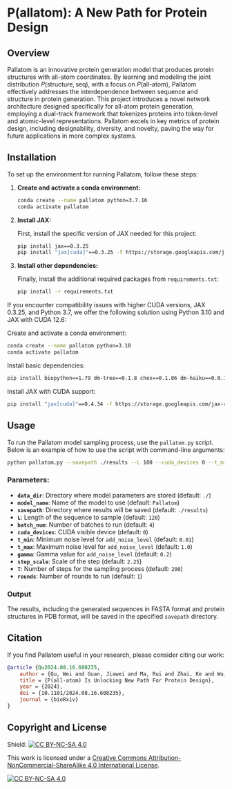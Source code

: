 # P(allatom): A New Path for Protein Design

## Overview

Pallatom is an innovative protein generation model that produces protein structures with all-atom coordinates. By learning and modeling the joint distribution $P(\text{structure}, \text{seq})$, with a focus on $P(\text{all-atom})$, Pallatom effectively addresses the interdependence between sequence and structure in protein generation. This project introduces a novel network architecture designed specifically for all-atom protein generation, employing a dual-track framework that tokenizes proteins into token-level and atomic-level representations. Pallatom excels in key metrics of protein design, including designability, diversity, and novelty, paving the way for future applications in more complex systems.

## Installation

To set up the environment for running Pallatom, follow these steps:

1. **Create and activate a conda environment:**

   ```bash
   conda create --name pallatom python=3.7.16
   conda activate pallatom
   ```

2. **Install JAX:**

   First, install the specific version of JAX needed for this project:

   ```bash
   pip install jax==0.3.25
   pip install "jax[cuda]"==0.3.25 -f https://storage.googleapis.com/jax-releases/jax_cuda_releases.html
   ```

3. **Install other dependencies:**

   Finally, install the additional required packages from `requirements.txt`:

   ```bash
   pip install -r requirements.txt
   ```
If you encounter compatibility issues with higher CUDA versions, JAX 0.3.25, and Python 3.7, we offer the following solution using Python 3.10 and JAX with CUDA 12.6:

Create and activate a conda environment:

```bash
conda create --name pallatom python=3.10
conda activate pallatom
```
Install basic dependencies:

```bash
pip install biopython==1.79 dm-tree==0.1.8 chex==0.1.86 dm-haiku==0.0.12 dm-tree==0.1.8 immutabledict==2.0.0 ml-collections==0.1.0 numpy==1.24.3 pandas==2.0.3 scipy==1.11.1 tensorflow-cpu==2.16.1 rdkit einops tqdm
```

Install JAX with CUDA support:

```bash
pip install "jax[cuda]"==0.4.34 -f https://storage.googleapis.com/jax-releases/jax_cuda_releases.html
```   

## Usage

To run the Pallatom model sampling process, use the `pallatom.py` script. Below is an example of how to use the script with command-line arguments:

```bash
python pallatom.py --savepath ./results --L 100 --cuda_devices 0 --t_min 0.01 --t_max 1.0 --gamma 0.2 --step_scale 2.25 --T 200 --rounds 10
```

### Parameters:

- **`data_dir`**: Directory where model parameters are stored (default: `./`)
- **`model_name`**: Name of the model to use (default: `Pallatom`)
- **`savepath`**: Directory where results will be saved (default: `./results`)
- **`L`**: Length of the sequence to sample (default: `120`)
- **`batch_num`**: Number of batches to run (default: `4`)
- **`cuda_devices`**: CUDA visible device (default: `0`)
- **`t_min`**: Minimum noise level for `add_noise_level` (default: `0.01`)
- **`t_max`**: Maximum noise level for `add_noise_level` (default: `1.0`)
- **`gamma`**: Gamma value for `add_noise_level` (default: `0.2`)
- **`step_scale`**: Scale of the step (default: `2.25`)
- **`T`**: Number of steps for the sampling process (default: `200`)
- **`rounds`**: Number of rounds to run (default: `1`)

### Output

The results, including the generated sequences in FASTA format and protein structures in PDB format, will be saved in the specified `savepath` directory.


## Citation

If you find Pallatom useful in your research, please consider citing our work:

```bibtex
@article {Qu2024.08.16.608235,
	author = {Qu, Wei and Guan, Jiawei and Ma, Rui and Zhai, Ke and Wu, Weikun and Wang, Haobo},
	title = {P(all-atom) Is Unlocking New Path For Protein Design},
	year = {2024},
	doi = {10.1101/2024.08.16.608235},
	journal = {bioRxiv}
}
```

## Copyright and License
Shield: [![CC BY-NC-SA 4.0][cc-by-nc-sa-shield]][cc-by-nc-sa]

This work is licensed under a
[Creative Commons Attribution-NonCommercial-ShareAlike 4.0 International License][cc-by-nc-sa].

[![CC BY-NC-SA 4.0][cc-by-nc-sa-image]][cc-by-nc-sa]

[cc-by-nc-sa]: http://creativecommons.org/licenses/by-nc-sa/4.0/
[cc-by-nc-sa-image]: https://licensebuttons.net/l/by-nc-sa/4.0/88x31.png
[cc-by-nc-sa-shield]: https://img.shields.io/badge/License-CC%20BY--NC--SA%204.0-lightgrey.svg
